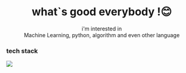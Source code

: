 <div align=center><h1>  what`s good everybody !😊 </h1></div>

<div align=center></h1>  i'm interested in </h1></div>

<div align=center></h1> Machine Learning, python, algorithm and even other language</h1></div>






### tech stack

<img src="https://img.shields.io/badge/Python-orange?style=plastic&logo=Python&logoColor=#3776AB"/>

